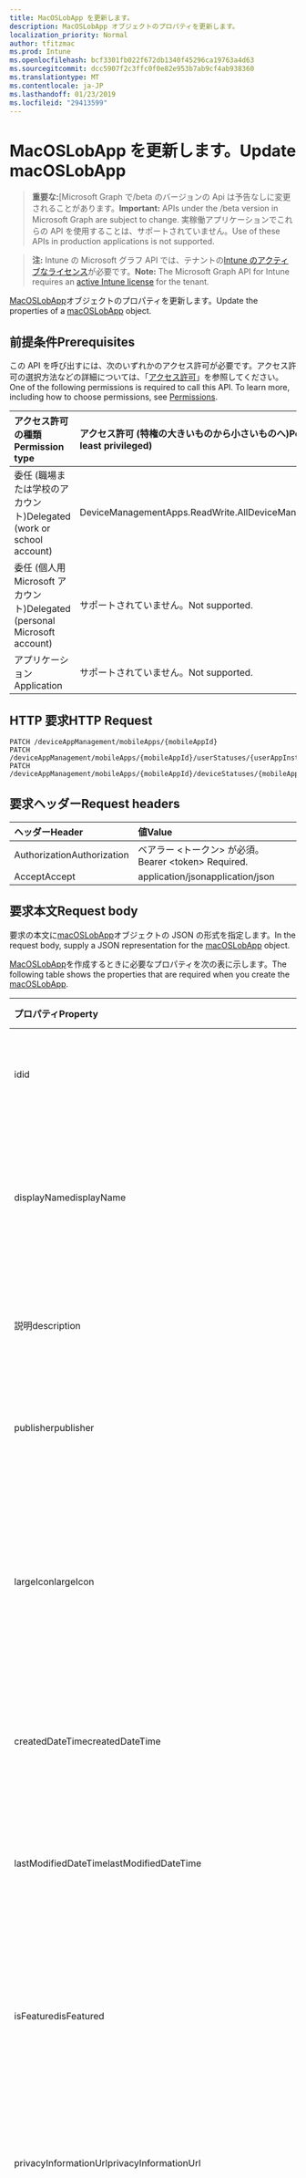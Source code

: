 ```yaml
---
title: MacOSLobApp を更新します。
description: MacOSLobApp オブジェクトのプロパティを更新します。
localization_priority: Normal
author: tfitzmac
ms.prod: Intune
ms.openlocfilehash: bcf3301fb022f672db1340f45296ca19763a4d63
ms.sourcegitcommit: dcc5907f2c3ffc0f0e82e953b7ab9cf4ab938360
ms.translationtype: MT
ms.contentlocale: ja-JP
ms.lasthandoff: 01/23/2019
ms.locfileid: "29413599"
---
```

# <a name="update-macoslobapp"></a><span data-ttu-id="15845-103">MacOSLobApp を更新します。</span><span class="sxs-lookup"><span data-stu-id="15845-103">Update macOSLobApp</span></span>

> <span data-ttu-id="15845-104">**重要な:**[Microsoft Graph で/beta のバージョンの Api は予告なしに変更されることがあります。</span><span class="sxs-lookup"><span data-stu-id="15845-104">**Important:** APIs under the /beta version in Microsoft Graph are subject to change.</span></span> <span data-ttu-id="15845-105">実稼働アプリケーションでこれらの API を使用することは、サポートされていません。</span><span class="sxs-lookup"><span data-stu-id="15845-105">Use of these APIs in production applications is not supported.</span></span>

> <span data-ttu-id="15845-106">**注:** Intune の Microsoft グラフ API では、テナントの[Intune のアクティブなライセンス](https://go.microsoft.com/fwlink/?linkid=839381)が必要です。</span><span class="sxs-lookup"><span data-stu-id="15845-106">**Note:** The Microsoft Graph API for Intune requires an [active Intune license](https://go.microsoft.com/fwlink/?linkid=839381) for the tenant.</span></span>

<span data-ttu-id="15845-107">[MacOSLobApp](../resources/intune-apps-macoslobapp.md)オブジェクトのプロパティを更新します。</span><span class="sxs-lookup"><span data-stu-id="15845-107">Update the properties of a [macOSLobApp](../resources/intune-apps-macoslobapp.md) object.</span></span>

## <a name="prerequisites"></a><span data-ttu-id="15845-108">前提条件</span><span class="sxs-lookup"><span data-stu-id="15845-108">Prerequisites</span></span>
<span data-ttu-id="15845-p102">この API を呼び出すには、次のいずれかのアクセス許可が必要です。アクセス許可の選択方法などの詳細については、「[アクセス許可](/concepts/permissions-reference.md)」を参照してください。</span><span class="sxs-lookup"><span data-stu-id="15845-p102">One of the following permissions is required to call this API. To learn more, including how to choose permissions, see [Permissions](/concepts/permissions-reference.md).</span></span>

|<span data-ttu-id="15845-111">アクセス許可の種類</span><span class="sxs-lookup"><span data-stu-id="15845-111">Permission type</span></span>|<span data-ttu-id="15845-112">アクセス許可 (特権の大きいものから小さいものへ)</span><span class="sxs-lookup"><span data-stu-id="15845-112">Permissions (from most to least privileged)</span></span>|
|:---|:---|
|<span data-ttu-id="15845-113">委任 (職場または学校のアカウント)</span><span class="sxs-lookup"><span data-stu-id="15845-113">Delegated (work or school account)</span></span>|<span data-ttu-id="15845-114">DeviceManagementApps.ReadWrite.All</span><span class="sxs-lookup"><span data-stu-id="15845-114">DeviceManagementApps.ReadWrite.All</span></span>|
|<span data-ttu-id="15845-115">委任 (個人用 Microsoft アカウント)</span><span class="sxs-lookup"><span data-stu-id="15845-115">Delegated (personal Microsoft account)</span></span>|<span data-ttu-id="15845-116">サポートされていません。</span><span class="sxs-lookup"><span data-stu-id="15845-116">Not supported.</span></span>|
|<span data-ttu-id="15845-117">アプリケーション</span><span class="sxs-lookup"><span data-stu-id="15845-117">Application</span></span>|<span data-ttu-id="15845-118">サポートされていません。</span><span class="sxs-lookup"><span data-stu-id="15845-118">Not supported.</span></span>|

## <a name="http-request"></a><span data-ttu-id="15845-119">HTTP 要求</span><span class="sxs-lookup"><span data-stu-id="15845-119">HTTP Request</span></span>
<!-- {
  "blockType": "ignored"
}
-->
``` http
PATCH /deviceAppManagement/mobileApps/{mobileAppId}
PATCH /deviceAppManagement/mobileApps/{mobileAppId}/userStatuses/{userAppInstallStatusId}/app
PATCH /deviceAppManagement/mobileApps/{mobileAppId}/deviceStatuses/{mobileAppInstallStatusId}/app
```

## <a name="request-headers"></a><span data-ttu-id="15845-120">要求ヘッダー</span><span class="sxs-lookup"><span data-stu-id="15845-120">Request headers</span></span>
|<span data-ttu-id="15845-121">ヘッダー</span><span class="sxs-lookup"><span data-stu-id="15845-121">Header</span></span>|<span data-ttu-id="15845-122">値</span><span class="sxs-lookup"><span data-stu-id="15845-122">Value</span></span>|
|:---|:---|
|<span data-ttu-id="15845-123">Authorization</span><span class="sxs-lookup"><span data-stu-id="15845-123">Authorization</span></span>|<span data-ttu-id="15845-124">ベアラー &lt;トークン&gt; が必須。</span><span class="sxs-lookup"><span data-stu-id="15845-124">Bearer &lt;token&gt; Required.</span></span>|
|<span data-ttu-id="15845-125">Accept</span><span class="sxs-lookup"><span data-stu-id="15845-125">Accept</span></span>|<span data-ttu-id="15845-126">application/json</span><span class="sxs-lookup"><span data-stu-id="15845-126">application/json</span></span>|

## <a name="request-body"></a><span data-ttu-id="15845-127">要求本文</span><span class="sxs-lookup"><span data-stu-id="15845-127">Request body</span></span>
<span data-ttu-id="15845-128">要求の本文に[macOSLobApp](../resources/intune-apps-macoslobapp.md)オブジェクトの JSON の形式を指定します。</span><span class="sxs-lookup"><span data-stu-id="15845-128">In the request body, supply a JSON representation for the [macOSLobApp](../resources/intune-apps-macoslobapp.md) object.</span></span>

<span data-ttu-id="15845-129">[MacOSLobApp](../resources/intune-apps-macoslobapp.md)を作成するときに必要なプロパティを次の表に示します。</span><span class="sxs-lookup"><span data-stu-id="15845-129">The following table shows the properties that are required when you create the [macOSLobApp](../resources/intune-apps-macoslobapp.md).</span></span>

|<span data-ttu-id="15845-130">プロパティ</span><span class="sxs-lookup"><span data-stu-id="15845-130">Property</span></span>|<span data-ttu-id="15845-131">型</span><span class="sxs-lookup"><span data-stu-id="15845-131">Type</span></span>|<span data-ttu-id="15845-132">説明</span><span class="sxs-lookup"><span data-stu-id="15845-132">Description</span></span>|
|:---|:---|:---|
|<span data-ttu-id="15845-133">id</span><span class="sxs-lookup"><span data-stu-id="15845-133">id</span></span>|<span data-ttu-id="15845-134">String</span><span class="sxs-lookup"><span data-stu-id="15845-134">String</span></span>|<span data-ttu-id="15845-135">エンティティのキー。</span><span class="sxs-lookup"><span data-stu-id="15845-135">Key of the entity.</span></span> <span data-ttu-id="15845-136">[mobileApp](../resources/intune-apps-mobileapp.md) から継承します</span><span class="sxs-lookup"><span data-stu-id="15845-136">Inherited from [mobileApp](../resources/intune-apps-mobileapp.md)</span></span>|
|<span data-ttu-id="15845-137">displayName</span><span class="sxs-lookup"><span data-stu-id="15845-137">displayName</span></span>|<span data-ttu-id="15845-138">String</span><span class="sxs-lookup"><span data-stu-id="15845-138">String</span></span>|<span data-ttu-id="15845-139">管理者が提供またはインポートしたアプリのタイトル。</span><span class="sxs-lookup"><span data-stu-id="15845-139">The admin provided or imported title of the app.</span></span> <span data-ttu-id="15845-140">[mobileApp](../resources/intune-apps-mobileapp.md) から継承します</span><span class="sxs-lookup"><span data-stu-id="15845-140">Inherited from [mobileApp](../resources/intune-apps-mobileapp.md)</span></span>|
|<span data-ttu-id="15845-141">説明</span><span class="sxs-lookup"><span data-stu-id="15845-141">description</span></span>|<span data-ttu-id="15845-142">String</span><span class="sxs-lookup"><span data-stu-id="15845-142">String</span></span>|<span data-ttu-id="15845-143">アプリの説明。</span><span class="sxs-lookup"><span data-stu-id="15845-143">The description of the app.</span></span> <span data-ttu-id="15845-144">[mobileApp](../resources/intune-apps-mobileapp.md) から継承します</span><span class="sxs-lookup"><span data-stu-id="15845-144">Inherited from [mobileApp](../resources/intune-apps-mobileapp.md)</span></span>|
|<span data-ttu-id="15845-145">publisher</span><span class="sxs-lookup"><span data-stu-id="15845-145">publisher</span></span>|<span data-ttu-id="15845-146">String</span><span class="sxs-lookup"><span data-stu-id="15845-146">String</span></span>|<span data-ttu-id="15845-147">アプリの発行元。</span><span class="sxs-lookup"><span data-stu-id="15845-147">The publisher of the app.</span></span> <span data-ttu-id="15845-148">[mobileApp](../resources/intune-apps-mobileapp.md) から継承します</span><span class="sxs-lookup"><span data-stu-id="15845-148">Inherited from [mobileApp](../resources/intune-apps-mobileapp.md)</span></span>|
|<span data-ttu-id="15845-149">largeIcon</span><span class="sxs-lookup"><span data-stu-id="15845-149">largeIcon</span></span>|[<span data-ttu-id="15845-150">mimeContent</span><span class="sxs-lookup"><span data-stu-id="15845-150">mimeContent</span></span>](../resources/intune-shared-mimecontent.md)|<span data-ttu-id="15845-151">アプリの詳細に表示され、アイコンのアップロードに使用される大きなアイコン。</span><span class="sxs-lookup"><span data-stu-id="15845-151">The large icon, to be displayed in the app details and used for upload of the icon.</span></span> <span data-ttu-id="15845-152">[mobileApp](../resources/intune-apps-mobileapp.md) から継承します</span><span class="sxs-lookup"><span data-stu-id="15845-152">Inherited from [mobileApp](../resources/intune-apps-mobileapp.md)</span></span>|
|<span data-ttu-id="15845-153">createdDateTime</span><span class="sxs-lookup"><span data-stu-id="15845-153">createdDateTime</span></span>|<span data-ttu-id="15845-154">DateTimeOffset</span><span class="sxs-lookup"><span data-stu-id="15845-154">DateTimeOffset</span></span>|<span data-ttu-id="15845-155">アプリが作成された日時。</span><span class="sxs-lookup"><span data-stu-id="15845-155">The date and time the app was created.</span></span> <span data-ttu-id="15845-156">[mobileApp](../resources/intune-apps-mobileapp.md) から継承します</span><span class="sxs-lookup"><span data-stu-id="15845-156">Inherited from [mobileApp](../resources/intune-apps-mobileapp.md)</span></span>|
|<span data-ttu-id="15845-157">lastModifiedDateTime</span><span class="sxs-lookup"><span data-stu-id="15845-157">lastModifiedDateTime</span></span>|<span data-ttu-id="15845-158">DateTimeOffset</span><span class="sxs-lookup"><span data-stu-id="15845-158">DateTimeOffset</span></span>|<span data-ttu-id="15845-159">アプリが最後に変更された日時。</span><span class="sxs-lookup"><span data-stu-id="15845-159">The date and time the app was last modified.</span></span> <span data-ttu-id="15845-160">[mobileApp](../resources/intune-apps-mobileapp.md) から継承します</span><span class="sxs-lookup"><span data-stu-id="15845-160">Inherited from [mobileApp](../resources/intune-apps-mobileapp.md)</span></span>|
|<span data-ttu-id="15845-161">isFeatured</span><span class="sxs-lookup"><span data-stu-id="15845-161">isFeatured</span></span>|<span data-ttu-id="15845-162">Boolean</span><span class="sxs-lookup"><span data-stu-id="15845-162">Boolean</span></span>|<span data-ttu-id="15845-163">アプリが管理者のおすすめとしてマークされたかどうかを示す値。[mobileApp](../resources/intune-apps-mobileapp.md) から継承します</span><span class="sxs-lookup"><span data-stu-id="15845-163">The value indicating whether the app is marked as featured by the admin. Inherited from [mobileApp](../resources/intune-apps-mobileapp.md)</span></span>|
|<span data-ttu-id="15845-164">privacyInformationUrl</span><span class="sxs-lookup"><span data-stu-id="15845-164">privacyInformationUrl</span></span>|<span data-ttu-id="15845-165">String</span><span class="sxs-lookup"><span data-stu-id="15845-165">String</span></span>|<span data-ttu-id="15845-166">プライバシーに関する声明の URL。</span><span class="sxs-lookup"><span data-stu-id="15845-166">The privacy statement Url.</span></span> <span data-ttu-id="15845-167">[mobileApp](../resources/intune-apps-mobileapp.md) から継承します</span><span class="sxs-lookup"><span data-stu-id="15845-167">Inherited from [mobileApp](../resources/intune-apps-mobileapp.md)</span></span>|
|<span data-ttu-id="15845-168">informationUrl</span><span class="sxs-lookup"><span data-stu-id="15845-168">informationUrl</span></span>|<span data-ttu-id="15845-169">String</span><span class="sxs-lookup"><span data-stu-id="15845-169">String</span></span>|<span data-ttu-id="15845-170">詳細情報の URL。</span><span class="sxs-lookup"><span data-stu-id="15845-170">The more information Url.</span></span> <span data-ttu-id="15845-171">[mobileApp](../resources/intune-apps-mobileapp.md) から継承します</span><span class="sxs-lookup"><span data-stu-id="15845-171">Inherited from [mobileApp](../resources/intune-apps-mobileapp.md)</span></span>|
|<span data-ttu-id="15845-172">owner</span><span class="sxs-lookup"><span data-stu-id="15845-172">owner</span></span>|<span data-ttu-id="15845-173">String</span><span class="sxs-lookup"><span data-stu-id="15845-173">String</span></span>|<span data-ttu-id="15845-174">アプリの所有者。</span><span class="sxs-lookup"><span data-stu-id="15845-174">The owner of the app.</span></span> <span data-ttu-id="15845-175">[mobileApp](../resources/intune-apps-mobileapp.md) から継承します</span><span class="sxs-lookup"><span data-stu-id="15845-175">Inherited from [mobileApp](../resources/intune-apps-mobileapp.md)</span></span>|
|<span data-ttu-id="15845-176">developer</span><span class="sxs-lookup"><span data-stu-id="15845-176">developer</span></span>|<span data-ttu-id="15845-177">String</span><span class="sxs-lookup"><span data-stu-id="15845-177">String</span></span>|<span data-ttu-id="15845-178">アプリの開発者。</span><span class="sxs-lookup"><span data-stu-id="15845-178">The developer of the app.</span></span> <span data-ttu-id="15845-179">[mobileApp](../resources/intune-apps-mobileapp.md) から継承します</span><span class="sxs-lookup"><span data-stu-id="15845-179">Inherited from [mobileApp](../resources/intune-apps-mobileapp.md)</span></span>|
|<span data-ttu-id="15845-180">notes</span><span class="sxs-lookup"><span data-stu-id="15845-180">notes</span></span>|<span data-ttu-id="15845-181">String</span><span class="sxs-lookup"><span data-stu-id="15845-181">String</span></span>|<span data-ttu-id="15845-182">アプリ用のメモ。</span><span class="sxs-lookup"><span data-stu-id="15845-182">Notes for the app.</span></span> <span data-ttu-id="15845-183">[mobileApp](../resources/intune-apps-mobileapp.md) から継承します</span><span class="sxs-lookup"><span data-stu-id="15845-183">Inherited from [mobileApp](../resources/intune-apps-mobileapp.md)</span></span>|
|<span data-ttu-id="15845-184">uploadState</span><span class="sxs-lookup"><span data-stu-id="15845-184">uploadState</span></span>|<span data-ttu-id="15845-185">Int32</span><span class="sxs-lookup"><span data-stu-id="15845-185">Int32</span></span>|<span data-ttu-id="15845-186">アップロードの状態です。</span><span class="sxs-lookup"><span data-stu-id="15845-186">The upload state.</span></span> <span data-ttu-id="15845-187">[mobileApp](../resources/intune-apps-mobileapp.md) から継承します</span><span class="sxs-lookup"><span data-stu-id="15845-187">Inherited from [mobileApp](../resources/intune-apps-mobileapp.md)</span></span>|
|<span data-ttu-id="15845-188">publishingState</span><span class="sxs-lookup"><span data-stu-id="15845-188">publishingState</span></span>|[<span data-ttu-id="15845-189">mobileAppPublishingState</span><span class="sxs-lookup"><span data-stu-id="15845-189">mobileAppPublishingState</span></span>](../resources/intune-apps-mobileapppublishingstate.md)|<span data-ttu-id="15845-190">アプリの発行の状態。</span><span class="sxs-lookup"><span data-stu-id="15845-190">The publishing state for the app.</span></span> <span data-ttu-id="15845-191">アプリが発行されていない限り、アプリを割り当てることができません。</span><span class="sxs-lookup"><span data-stu-id="15845-191">The app cannot be assigned unless the app is published.</span></span> <span data-ttu-id="15845-192">[MobileApp](../resources/intune-apps-mobileapp.md)から継承されます。</span><span class="sxs-lookup"><span data-stu-id="15845-192">Inherited from [mobileApp](../resources/intune-apps-mobileapp.md).</span></span> <span data-ttu-id="15845-193">可能な値は、`notPublished`、`processing`、`published` です。</span><span class="sxs-lookup"><span data-stu-id="15845-193">Possible values are: `notPublished`, `processing`, `published`.</span></span>|
|<span data-ttu-id="15845-194">isAssigned</span><span class="sxs-lookup"><span data-stu-id="15845-194">isAssigned</span></span>|<span data-ttu-id="15845-195">Boolean</span><span class="sxs-lookup"><span data-stu-id="15845-195">Boolean</span></span>|<span data-ttu-id="15845-196">アプリケーションが少なくとも 1 つのグループに割り当てられているかどうかを示す値です。</span><span class="sxs-lookup"><span data-stu-id="15845-196">The value indicating whether the app is assigned to at least one group.</span></span> <span data-ttu-id="15845-197">[mobileApp](../resources/intune-apps-mobileapp.md) から継承します</span><span class="sxs-lookup"><span data-stu-id="15845-197">Inherited from [mobileApp](../resources/intune-apps-mobileapp.md)</span></span>|
|<span data-ttu-id="15845-198">roleScopeTagIds</span><span class="sxs-lookup"><span data-stu-id="15845-198">roleScopeTagIds</span></span>|<span data-ttu-id="15845-199">String コレクション</span><span class="sxs-lookup"><span data-stu-id="15845-199">String collection</span></span>|<span data-ttu-id="15845-200">このモバイル アプリケーションのスコープのタグ id の一覧です。</span><span class="sxs-lookup"><span data-stu-id="15845-200">List of scope tag ids for this mobile app.</span></span> <span data-ttu-id="15845-201">[mobileApp](../resources/intune-apps-mobileapp.md) から継承します</span><span class="sxs-lookup"><span data-stu-id="15845-201">Inherited from [mobileApp](../resources/intune-apps-mobileapp.md)</span></span>|
|<span data-ttu-id="15845-202">committedContentVersion</span><span class="sxs-lookup"><span data-stu-id="15845-202">committedContentVersion</span></span>|<span data-ttu-id="15845-203">String</span><span class="sxs-lookup"><span data-stu-id="15845-203">String</span></span>|<span data-ttu-id="15845-204">内部にコミットされたコンテンツのバージョン。</span><span class="sxs-lookup"><span data-stu-id="15845-204">The internal committed content version.</span></span> <span data-ttu-id="15845-205">[mobileLobApp](../resources/intune-apps-mobilelobapp.md) から継承します</span><span class="sxs-lookup"><span data-stu-id="15845-205">Inherited from [mobileLobApp](../resources/intune-apps-mobilelobapp.md)</span></span>|
|<span data-ttu-id="15845-206">fileName</span><span class="sxs-lookup"><span data-stu-id="15845-206">fileName</span></span>|<span data-ttu-id="15845-207">String</span><span class="sxs-lookup"><span data-stu-id="15845-207">String</span></span>|<span data-ttu-id="15845-208">メインの Lob アプリケーションのファイル名。</span><span class="sxs-lookup"><span data-stu-id="15845-208">The name of the main Lob application file.</span></span> <span data-ttu-id="15845-209">[mobileLobApp](../resources/intune-apps-mobilelobapp.md) から継承します</span><span class="sxs-lookup"><span data-stu-id="15845-209">Inherited from [mobileLobApp](../resources/intune-apps-mobilelobapp.md)</span></span>|
|<span data-ttu-id="15845-210">size</span><span class="sxs-lookup"><span data-stu-id="15845-210">size</span></span>|<span data-ttu-id="15845-211">Int64</span><span class="sxs-lookup"><span data-stu-id="15845-211">Int64</span></span>|<span data-ttu-id="15845-212">アップロードされたすべてのファイルを含む合計サイズ。</span><span class="sxs-lookup"><span data-stu-id="15845-212">The total size, including all uploaded files.</span></span> <span data-ttu-id="15845-213">[mobileLobApp](../resources/intune-apps-mobilelobapp.md) から継承します</span><span class="sxs-lookup"><span data-stu-id="15845-213">Inherited from [mobileLobApp](../resources/intune-apps-mobilelobapp.md)</span></span>|
|<span data-ttu-id="15845-214">bundleId</span><span class="sxs-lookup"><span data-stu-id="15845-214">bundleId</span></span>|<span data-ttu-id="15845-215">String</span><span class="sxs-lookup"><span data-stu-id="15845-215">String</span></span>|<span data-ttu-id="15845-216">バンドル id です。</span><span class="sxs-lookup"><span data-stu-id="15845-216">The bundle id.</span></span>|
|<span data-ttu-id="15845-217">minimumSupportedOperatingSystem</span><span class="sxs-lookup"><span data-stu-id="15845-217">minimumSupportedOperatingSystem</span></span>|[<span data-ttu-id="15845-218">macOSMinimumOperatingSystem</span><span class="sxs-lookup"><span data-stu-id="15845-218">macOSMinimumOperatingSystem</span></span>](../resources/intune-apps-macosminimumoperatingsystem.md)|<span data-ttu-id="15845-219">該当するオペレーティング システムの最小の値です。</span><span class="sxs-lookup"><span data-stu-id="15845-219">The value for the minimum applicable operating system.</span></span>|
|<span data-ttu-id="15845-220">buildNumber</span><span class="sxs-lookup"><span data-stu-id="15845-220">buildNumber</span></span>|<span data-ttu-id="15845-221">String</span><span class="sxs-lookup"><span data-stu-id="15845-221">String</span></span>|<span data-ttu-id="15845-222">MacOS の基幹業務 (LoB) アプリケーションのビルド番号です。</span><span class="sxs-lookup"><span data-stu-id="15845-222">The build number of MacOS Line of Business (LoB) app.</span></span>|
|<span data-ttu-id="15845-223">VersionNumber</span><span class="sxs-lookup"><span data-stu-id="15845-223">versionNumber</span></span>|<span data-ttu-id="15845-224">String</span><span class="sxs-lookup"><span data-stu-id="15845-224">String</span></span>|<span data-ttu-id="15845-225">MacOS の基幹業務 (LoB) アプリケーションのバージョン番号です。</span><span class="sxs-lookup"><span data-stu-id="15845-225">The version number of MacOS Line of Business (LoB) app.</span></span>|
|<span data-ttu-id="15845-226">childApps</span><span class="sxs-lookup"><span data-stu-id="15845-226">childApps</span></span>|<span data-ttu-id="15845-227">[macOSLobChildApp](../resources/intune-apps-macoslobchildapp.md)コレクション</span><span class="sxs-lookup"><span data-stu-id="15845-227">[macOSLobChildApp](../resources/intune-apps-macoslobchildapp.md) collection</span></span>|<span data-ttu-id="15845-228">このバンドル パッケージ内のアプリケーションのリスト</span><span class="sxs-lookup"><span data-stu-id="15845-228">The app list in this bundle package</span></span>|
|<span data-ttu-id="15845-229">identityVersion</span><span class="sxs-lookup"><span data-stu-id="15845-229">identityVersion</span></span>|<span data-ttu-id="15845-230">String</span><span class="sxs-lookup"><span data-stu-id="15845-230">String</span></span>|<span data-ttu-id="15845-231">ID のバージョン。</span><span class="sxs-lookup"><span data-stu-id="15845-231">The identity version.</span></span>|
|<span data-ttu-id="15845-232">md5HashChunkSize</span><span class="sxs-lookup"><span data-stu-id="15845-232">md5HashChunkSize</span></span>|<span data-ttu-id="15845-233">Int32</span><span class="sxs-lookup"><span data-stu-id="15845-233">Int32</span></span>|<span data-ttu-id="15845-234">MD5 ハッシュのチャンク ・ サイズ</span><span class="sxs-lookup"><span data-stu-id="15845-234">The chunk size for MD5 hash</span></span>|
|<span data-ttu-id="15845-235">md5Hash</span><span class="sxs-lookup"><span data-stu-id="15845-235">md5Hash</span></span>|<span data-ttu-id="15845-236">String コレクション</span><span class="sxs-lookup"><span data-stu-id="15845-236">String collection</span></span>|<span data-ttu-id="15845-237">MD5 のハッシュ コード</span><span class="sxs-lookup"><span data-stu-id="15845-237">The MD5 hash codes</span></span>|
|<span data-ttu-id="15845-238">ignoreVersionDetection</span><span class="sxs-lookup"><span data-stu-id="15845-238">ignoreVersionDetection</span></span>|<span data-ttu-id="15845-239">Boolean</span><span class="sxs-lookup"><span data-stu-id="15845-239">Boolean</span></span>|<span data-ttu-id="15845-240">アプリをデバイスにインストールした後に、アプリのバージョンを使用してアプリを検出するかどうかを制御するブール値。</span><span class="sxs-lookup"><span data-stu-id="15845-240">A boolean to control whether the app's version will be used to detect the app after it is installed on a device.</span></span> <span data-ttu-id="15845-241">MacOS の自己更新機能を使用する基幹業務 (LoB) アプリケーションは、true に設定します。</span><span class="sxs-lookup"><span data-stu-id="15845-241">Set this to true for macOS Line of Business (LoB) apps that use a self update feature.</span></span>|



## <a name="response"></a><span data-ttu-id="15845-242">応答</span><span class="sxs-lookup"><span data-stu-id="15845-242">Response</span></span>
<span data-ttu-id="15845-243">かどうかは成功すると、このメソッドが返されます、`200 OK`応答コードおよび応答の本文に更新された[macOSLobApp](../resources/intune-apps-macoslobapp.md)オブジェクトです。</span><span class="sxs-lookup"><span data-stu-id="15845-243">If successful, this method returns a `200 OK` response code and an updated [macOSLobApp](../resources/intune-apps-macoslobapp.md) object in the response body.</span></span>

## <a name="example"></a><span data-ttu-id="15845-244">例</span><span class="sxs-lookup"><span data-stu-id="15845-244">Example</span></span>

### <a name="request"></a><span data-ttu-id="15845-245">要求</span><span class="sxs-lookup"><span data-stu-id="15845-245">Request</span></span>
<span data-ttu-id="15845-246">以下は、要求の例です。</span><span class="sxs-lookup"><span data-stu-id="15845-246">Here is an example of the request.</span></span>
``` http
PATCH https://graph.microsoft.com/beta/deviceAppManagement/mobileApps/{mobileAppId}
Content-type: application/json
Content-length: 1547

{
  "@odata.type": "#microsoft.graph.macOSLobApp",
  "displayName": "Display Name value",
  "description": "Description value",
  "publisher": "Publisher value",
  "largeIcon": {
    "@odata.type": "microsoft.graph.mimeContent",
    "type": "Type value",
    "value": "dmFsdWU="
  },
  "isFeatured": true,
  "privacyInformationUrl": "https://example.com/privacyInformationUrl/",
  "informationUrl": "https://example.com/informationUrl/",
  "owner": "Owner value",
  "developer": "Developer value",
  "notes": "Notes value",
  "uploadState": 11,
  "publishingState": "processing",
  "isAssigned": true,
  "roleScopeTagIds": [
    "Role Scope Tag Ids value"
  ],
  "committedContentVersion": "Committed Content Version value",
  "fileName": "File Name value",
  "size": 4,
  "bundleId": "Bundle Id value",
  "minimumSupportedOperatingSystem": {
    "@odata.type": "microsoft.graph.macOSMinimumOperatingSystem",
    "v10_7": true,
    "v10_8": true,
    "v10_9": true,
    "v10_10": true,
    "v10_11": true,
    "v10_12": true,
    "v10_13": true
  },
  "buildNumber": "Build Number value",
  "versionNumber": "Version Number value",
  "childApps": [
    {
      "@odata.type": "microsoft.graph.macOSLobChildApp",
      "bundleId": "Bundle Id value",
      "buildNumber": "Build Number value",
      "versionNumber": "Version Number value"
    }
  ],
  "identityVersion": "Identity Version value",
  "md5HashChunkSize": 0,
  "md5Hash": [
    "Md5Hash value"
  ],
  "ignoreVersionDetection": true
}
```

### <a name="response"></a><span data-ttu-id="15845-247">応答</span><span class="sxs-lookup"><span data-stu-id="15845-247">Response</span></span>
<span data-ttu-id="15845-p123">以下は、応答の例です。注:簡潔にするために、ここに示す応答オブジェクトは切り詰められている場合があります。すべてのプロパティは実際の呼び出しから返されます。</span><span class="sxs-lookup"><span data-stu-id="15845-p123">Here is an example of the response. Note: The response object shown here may be truncated for brevity. All of the properties will be returned from an actual call.</span></span>
``` http
HTTP/1.1 200 OK
Content-Type: application/json
Content-Length: 1719

{
  "@odata.type": "#microsoft.graph.macOSLobApp",
  "id": "7be9250a-250a-7be9-0a25-e97b0a25e97b",
  "displayName": "Display Name value",
  "description": "Description value",
  "publisher": "Publisher value",
  "largeIcon": {
    "@odata.type": "microsoft.graph.mimeContent",
    "type": "Type value",
    "value": "dmFsdWU="
  },
  "createdDateTime": "2017-01-01T00:02:43.5775965-08:00",
  "lastModifiedDateTime": "2017-01-01T00:00:35.1329464-08:00",
  "isFeatured": true,
  "privacyInformationUrl": "https://example.com/privacyInformationUrl/",
  "informationUrl": "https://example.com/informationUrl/",
  "owner": "Owner value",
  "developer": "Developer value",
  "notes": "Notes value",
  "uploadState": 11,
  "publishingState": "processing",
  "isAssigned": true,
  "roleScopeTagIds": [
    "Role Scope Tag Ids value"
  ],
  "committedContentVersion": "Committed Content Version value",
  "fileName": "File Name value",
  "size": 4,
  "bundleId": "Bundle Id value",
  "minimumSupportedOperatingSystem": {
    "@odata.type": "microsoft.graph.macOSMinimumOperatingSystem",
    "v10_7": true,
    "v10_8": true,
    "v10_9": true,
    "v10_10": true,
    "v10_11": true,
    "v10_12": true,
    "v10_13": true
  },
  "buildNumber": "Build Number value",
  "versionNumber": "Version Number value",
  "childApps": [
    {
      "@odata.type": "microsoft.graph.macOSLobChildApp",
      "bundleId": "Bundle Id value",
      "buildNumber": "Build Number value",
      "versionNumber": "Version Number value"
    }
  ],
  "identityVersion": "Identity Version value",
  "md5HashChunkSize": 0,
  "md5Hash": [
    "Md5Hash value"
  ],
  "ignoreVersionDetection": true
}
```




